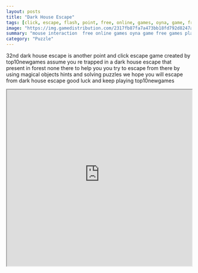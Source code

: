 ```yaml
---
layout: posts
title: "Dark House Escape"
tags: [click, escape, flash, point, free, online, games, oyna, game, free, games, play, play, games]
image: "https://img.gamedistribution.com/2317fb87fa7a473bb18fd792d8247a85.jpg"
summary: "mouse interaction  free online games oyna game free games play play games"
category: "Puzzle"
---
```


32nd dark house escape is another point and click escape game created by top10newgames assume you re trapped in a dark house escape that present in forest none there to help you you try to escape from there by using magical objects hints and solving puzzles we hope you will escape from dark house escape good luck and keep playing top10newgames

<iframe width="100%" height="480px;" src="https://flash.gamedistribution.com?game=2317fb87fa7a473bb18fd792d8247a85"></iframe>